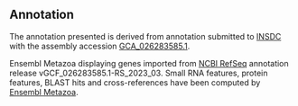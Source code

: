 **Annotation**
----------

The annotation presented is derived from annotation submitted to
[INSDC](http://www.insdc.org) with the assembly accession [GCA\_026283585.1](http://www.ebi.ac.uk/ena/data/view/GCA_026283585.1).

Ensembl Metazoa displaying genes imported from [NCBI RefSeq](https://www.ncbi.nlm.nih.gov/genome/annotation_euk/Hylaeus_volcanicus/GCF_026283585.1-RS_2023_03) annotation release vGCF_026283585.1-RS_2023_03.
Small RNA features, protein features, BLAST hits and cross-references have been
computed by [Ensembl Metazoa](https://metazoa.ensembl.org/info/genome/annotation/index.html).
